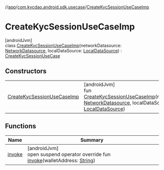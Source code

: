 //[app](../../../index.md)/[com.kycdao.android.sdk.usecase](../index.md)/[CreateKycSessionUseCaseImp](index.md)

# CreateKycSessionUseCaseImp

[androidJvm]\
class [CreateKycSessionUseCaseImp](index.md)(networkDatasource: [NetworkDatasource](../../com.kycdao.android.sdk.network/-network-datasource/index.md), localDataSource: [LocalDataSource](../../com.kycdao.android.sdk.db/-local-data-source/index.md)) : [CreateKycSessionUseCase](../-create-kyc-session-use-case/index.md)

## Constructors

| | |
|---|---|
| [CreateKycSessionUseCaseImp](-create-kyc-session-use-case-imp.md) | [androidJvm]<br>fun [CreateKycSessionUseCaseImp](-create-kyc-session-use-case-imp.md)(networkDatasource: [NetworkDatasource](../../com.kycdao.android.sdk.network/-network-datasource/index.md), localDataSource: [LocalDataSource](../../com.kycdao.android.sdk.db/-local-data-source/index.md)) |

## Functions

| Name | Summary |
|---|---|
| [invoke](invoke.md) | [androidJvm]<br>open suspend operator override fun [invoke](invoke.md)(walletAddress: [String](https://kotlinlang.org/api/latest/jvm/stdlib/kotlin/-string/index.html)) |
